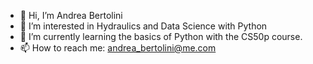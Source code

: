 - 👋 Hi, I’m Andrea Bertolini
- 👀 I’m interested in Hydraulics and Data Science with Python
- 🌱 I’m currently learning the basics of Python with the CS50p course.
- 📫 How to reach me: andrea_bertolini@me.com

<!---
AndreaBertolini89/AndreaBertolini89 is a ✨ special ✨ repository because its `README.md` (this file) appears on your GitHub profile.
You can click the Preview link to take a look at your changes.
--->
